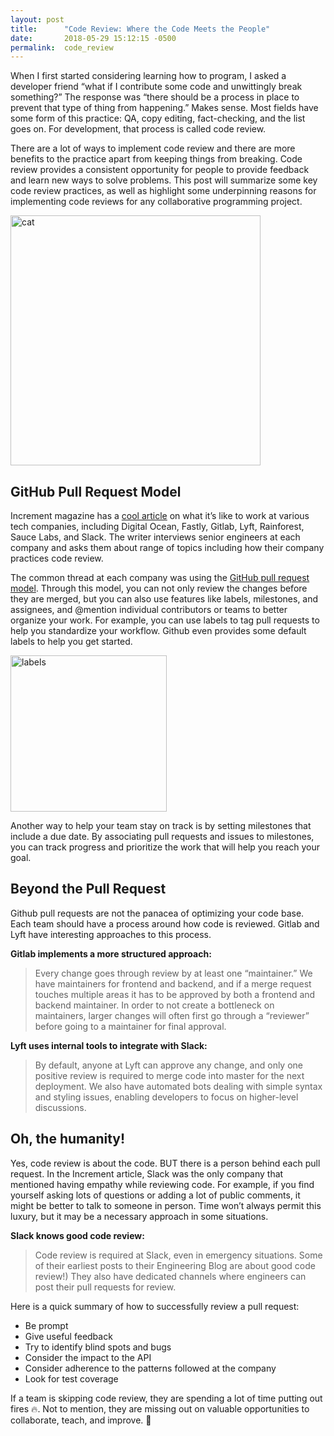 ```yaml
---
layout: post
title:      "Code Review: Where the Code Meets the People"
date:       2018-05-29 15:12:15 -0500
permalink:  code_review
---
```


When I first started considering learning how to program, I asked a developer friend “what if I contribute some code and unwittingly break something?” The response was “there should be a process in place to prevent that type of thing from happening.” Makes sense. Most fields have some form of this practice: QA, copy editing, fact-checking, and the list goes on. For development, that process is called code review. 

There are a lot of ways to implement code review and there are more benefits to the practice apart from keeping things from breaking. Code review provides a consistent opportunity for people to provide feedback and learn new ways to solve problems. This post will summarize some key code review practices, as well as highlight some underpinning reasons for implementing code reviews for any collaborative programming project.

<img src="https://i.imgur.com/UplPyHY.png" title="cat" height="400" width="400" class="img-responsive"> 

## GitHub Pull Request Model

Increment magazine has a [cool article](https://increment.com/development/what-its-like-to-be-a-developer-at/) on what it’s like to work at various tech companies, including Digital Ocean, Fastly, Gitlab, Lyft, Rainforest, Sauce Labs, and Slack. The writer interviews senior engineers at each company and asks them about range of topics including how their company practices code review. 

The common thread at each company was using the [GitHub pull request model](https://help.github.com/articles/about-pull-requests/). Through this model, you can not only review the changes before they are merged, but you can also use features like labels, milestones, and assignees, and @mention individual contributors or teams to better organize your work. For example, you can use labels to tag pull requests to help you standardize your workflow. Github even provides some default labels to help you get started.

<img src="https://i.imgur.com/8zQSM0U.png" title="labels" height="250" width="250" class="img-responsive">

Another way to help your team stay on track is by setting milestones that include a due date. By associating pull requests and issues to milestones, you can track progress and prioritize the work that will help you reach your goal. 

## Beyond the Pull Request

Github pull requests are not the panacea of optimizing your code base. Each team should have a process around how code is reviewed. Gitlab and Lyft have interesting approaches to this process.

**Gitlab implements a more structured approach:**
>Every change goes through review by at least one “maintainer.” We have maintainers for frontend and backend, and if a merge request touches multiple areas it has to be approved by both a frontend and backend maintainer. In order to not create a bottleneck on maintainers, larger changes will often first go through a “reviewer” before going to a maintainer for final approval.

**Lyft uses internal tools to integrate with Slack:**
>By default, anyone at Lyft can approve any change, and only one positive review is required to merge code into master for the next deployment. We also have automated bots dealing with simple syntax and styling issues, enabling developers to focus on higher-level discussions.

## Oh, the humanity!

Yes, code review is about the code. BUT there is a person behind each pull request. In the Increment article, Slack was the only company that mentioned having empathy while reviewing code. For example, if you find yourself asking lots of questions or adding a lot of public comments, it might be better to talk to someone in person. Time won’t always permit this luxury, but it may be a necessary approach in some situations. 

**Slack knows good code review:**
>Code review is required at Slack, even in emergency situations. Some of their earliest posts to their Engineering Blog are about good code review!) They also have dedicated channels where engineers can post their pull requests for review.

Here is a quick summary of how to successfully review a pull request:

* Be prompt
* Give useful feedback
* Try to identify blind spots and bugs
* Consider the impact to the API
* Consider adherence to the patterns followed at the company
* Look for test coverage

If a team is skipping code review, they are spending a lot of time putting out fires 🔥. Not to mention, they are missing out on valuable opportunities to collaborate, teach, and improve. 🎯
